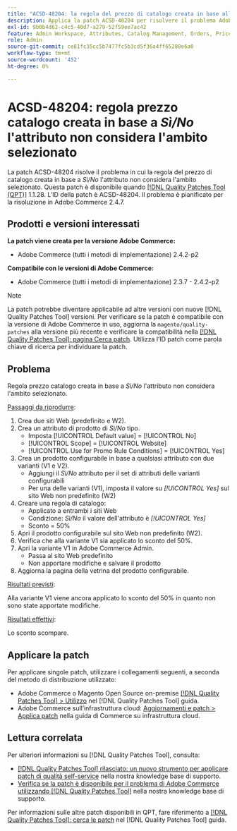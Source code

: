 ```yaml
---
title: "ACSD-48204: la regola del prezzo di catalogo creata in base all’attributo *Sì/No* non considera l’ambito selezionato"
description: Applica la patch ACSD-48204 per risolvere il problema Adobe Commerce per cui la regola del prezzo di catalogo creata in base all’attributo *Sì/No* non considera l’ambito selezionato.
exl-id: 9b0b4d62-c4c5-40d7-a279-52f59ee7ac42
feature: Admin Workspace, Attributes, Catalog Management, Orders, Price Rules
role: Admin
source-git-commit: ce81fc35cc5b7477fc5b3cd5f36a4ff65280e6a0
workflow-type: tm+mt
source-wordcount: '452'
ht-degree: 0%

---
```


# ACSD-48204: regola prezzo catalogo creata in base a *Sì/No* l&#39;attributo non considera l&#39;ambito selezionato

La patch ACSD-48204 risolve il problema in cui la regola del prezzo di catalogo creata in base a *Sì/No* l&#39;attributo non considera l&#39;ambito selezionato. Questa patch è disponibile quando [[!DNL Quality Patches Tool (QPT)]](/help/announcements/adobe-commerce-announcements/magento-quality-patches-released-new-tool-to-self-serve-quality-patches.md) 1.1.28. L’ID della patch è ACSD-48204. Il problema è pianificato per la risoluzione in Adobe Commerce 2.4.7.

## Prodotti e versioni interessati

**La patch viene creata per la versione Adobe Commerce:**

* Adobe Commerce (tutti i metodi di implementazione) 2.4.2-p2

**Compatibile con le versioni di Adobe Commerce:**

* Adobe Commerce (tutti i metodi di implementazione) 2.3.7 - 2.4.2-p2

>[!NOTE]
>
>La patch potrebbe diventare applicabile ad altre versioni con nuove [!DNL Quality Patches Tool] versioni. Per verificare se la patch è compatibile con la versione di Adobe Commerce in uso, aggiorna la `magento/quality-patches` alla versione più recente e verificare la compatibilità nella [[!DNL Quality Patches Tool]: pagina Cerca patch](https://experienceleague.adobe.com/tools/commerce-quality-patches/index.html). Utilizza l’ID patch come parola chiave di ricerca per individuare la patch.

## Problema

Regola prezzo catalogo creata in base a *Sì/No* l&#39;attributo non considera l&#39;ambito selezionato.

<u>Passaggi da riprodurre</u>:

1. Crea due siti Web (predefinito e W2).
1. Crea un attributo di prodotto di *Sì/No* tipo.
   * Imposta [!UICONTROL Default value] = [!UICONTROL No]
   * [!UICONTROL Scope] = [!UICONTROL Website]
   * [!UICONTROL Use for Promo Rule Conditions] = [!UICONTROL Yes]
1. Crea un prodotto configurabile in base a qualsiasi attributo con due varianti (V1 e V2).
   * Aggiungi il *Sì/No* attributo per il set di attributi delle varianti configurabili
   * Per una delle varianti (V1), imposta il valore su *[!UICONTROL Yes]* sul sito Web non predefinito (W2)
1. Creare una regola di catalogo:
   * Applicato a entrambi i siti Web
   * Condizione: *Sì/No* il valore dell&#39;attributo è *[!UICONTROL Yes]*
   * Sconto = 50%
1. Apri il prodotto configurabile sul sito Web non predefinito (W2).
1. Verifica che alla variante V1 sia applicato lo sconto del 50%.
1. Apri la variante V1 in Adobe Commerce Admin.
   * Passa al sito Web predefinito
   * Non apportare modifiche e salvare il prodotto
1. Aggiorna la pagina della vetrina del prodotto configurabile.

<u>Risultati previsti</u>:

Alla variante V1 viene ancora applicato lo sconto del 50% in quanto non sono state apportate modifiche.

<u>Risultati effettivi</u>:

Lo sconto scompare.

## Applicare la patch

Per applicare singole patch, utilizzare i collegamenti seguenti, a seconda del metodo di distribuzione utilizzato:

* Adobe Commerce o Magento Open Source on-premise [[!DNL Quality Patches Tool] > Utilizzo](https://experienceleague.adobe.com/docs/commerce-operations/tools/quality-patches-tool/usage.html) nel [!DNL Quality Patches Tool] guida.
* Adobe Commerce sull’infrastruttura cloud: [Aggiornamenti e patch > Applica patch](https://experienceleague.adobe.com/docs/commerce-cloud-service/user-guide/develop/upgrade/apply-patches.html) nella guida di Commerce su infrastruttura cloud.

## Lettura correlata

Per ulteriori informazioni su [!DNL Quality Patches Tool], consulta:

* [[!DNL Quality Patches Tool] rilasciato: un nuovo strumento per applicare patch di qualità self-service](/help/announcements/adobe-commerce-announcements/magento-quality-patches-released-new-tool-to-self-serve-quality-patches.md) nella nostra knowledge base di supporto.
* [Verifica se la patch è disponibile per il problema di Adobe Commerce utilizzando [!DNL Quality Patches Tool]](/help/support-tools/patches-available-in-qpt-tool/check-patch-for-magento-issue-with-magento-quality-patches.md) nella nostra knowledge base di supporto.

Per informazioni sulle altre patch disponibili in QPT, fare riferimento a [[!DNL Quality Patches Tool]: cerca le patch](https://experienceleague.adobe.com/tools/commerce-quality-patches/index.html) nel [!DNL Quality Patches Tool] guida.

